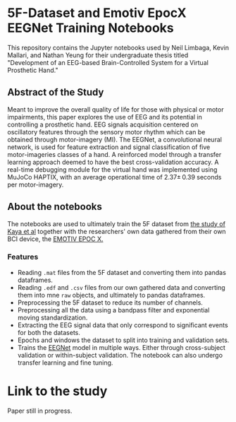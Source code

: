
# 5F-Dataset and Emotiv EpocX EEGNet Training Notebooks
This repository contains the Jupyter notebooks used by Neil Limbaga, Kevin Mallari, and Nathan Yeung for their undergraduate thesis titled "Development of an EEG-based Brain-Controlled System for a Virtual Prosthetic Hand."

## Abstract of the Study
Meant to improve the overall quality of life for those with physical or motor impairments, this paper explores the use of EEG and its potential in controlling a prosthetic hand. EEG signals acquisition centered on oscillatory features through the sensory motor rhythm which can be obtained through motor-imagery (MI). The EEGNet, a convolutional neural network, is used for feature extraction and signal classification of five motor-imageries classes of a hand. A reinforced model through a transfer learning approach deemed to have the best cross-validation accuracy. A real-time debugging module for the virtual hand was implemented using MuJoCo HAPTIX, with an average operational time of 2.37± 0.39 seconds per motor-imagery.

## About the notebooks
The notebooks are used to ultimately train the 5F dataset from [the study of Kaya et al](https://figshare.com/collections/A_large_electroencephalographic_motor_imagery_dataset_for_electroencephalographic_brain_computer_interfaces/3917698) together with the researchers' own data gathered from their own BCI device, the [EMOTIV EPOC X.](https://www.emotiv.com/epoc-x/)
### Features
- Reading `.mat` files from the 5F dataset and converting them into pandas dataframes.
- Reading `.edf` and `.csv` files from our own gathered data and converting them into mne `raw` objects, and ultimately to pandas dataframes.
- Preprocessing the 5F dataset to reduce its number of channels.
- Preprocessing all the data using a bandpass filter and exponential moving standardization.
- Extracting the EEG signal data that only correspond to significant events for both the datasets.
- Epochs and windows the dataset to split into training and validation sets.
- Trains the [EEGNet](https://arxiv.org/abs/1611.08024) model in multiple ways. Either through cross-subject validation or within-subject validation. The notebook can also undergo transfer learning and fine tuning.

# Link to the study
Paper still in progress.
